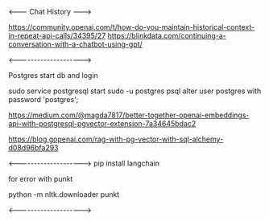 <--- Chat History --->

https://community.openai.com/t/how-do-you-maintain-historical-context-in-repeat-api-calls/34395/27
https://blinkdata.com/continuing-a-conversation-with-a-chatbot-using-gpt/

<-------------------->

Postgres start db and login

sudo service postgresql start
sudo -u postgres psql
alter user postgres with password 'postgres';

https://medium.com/@magda7817/better-together-openai-embeddings-api-with-postgresql-pgvector-extension-7a34645bdac2

https://blog.gopenai.com/rag-with-pg-vector-with-sql-alchemy-d08d96bfa293

<-------------------->
pip install langchain

for error with punkt

python -m nltk.downloader punkt

<-------------------->